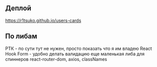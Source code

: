 ## Деплой
https://r1tsuko.github.io/users-cards

## По либам

РТК - по сути тут не нужен, просто показать что я им владею
React Hook Form - удобно делать валидацию
еще маленькая либа для спиннеров
react-router-dom, axios, classNames